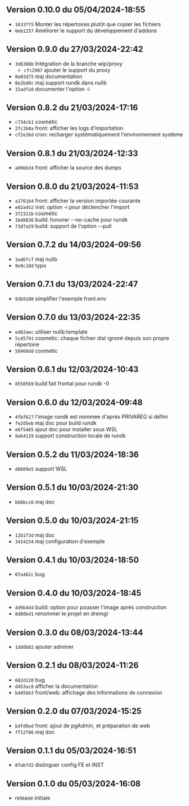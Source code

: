 ## Version 0.10.0 du 05/04/2024-18:55

* `1633ff5` Monter les répertoires plutôt que copier les fichiers
* `0eb1257` Améliorer le support du développement d'addons

## Version 0.9.0 du 27/03/2024-22:42

* `3d6308b` Intégration de la branche wip/proxy
  * `cfc2987` ajouter le support du proxy
* `0e03d75` maj documentation
* `8e2bd8c` maj support rundk dans nulib
* `32adfa9` documenter l'option -i

## Version 0.8.2 du 21/03/2024-17:16

* `c734cb1` cosmetic
* `27c3b0a` front: afficher les logs d'importation
* `cf2e26d` cron: recharger systématiquement l'environnement système

## Version 0.8.1 du 21/03/2024-12:33

* `a896b34` front: afficher la source des dumps

## Version 0.8.0 du 21/03/2024-11:53

* `a176164` front: afficher la version importée courante
* `e82a452` inst: option -i pour déclencher l'import
* `372321b` cosmetic
* `1bd8836` build: honorer --no-cache pour rundk
* `73d7a29` build: support de l'option --pull

## Version 0.7.2 du 14/03/2024-09:56

* `1ed6fcf` maj nulib
* `9e9c10d` typo

## Version 0.7.1 du 13/03/2024-22:47

* `93b9100` simplifier l'exemple front.env

## Version 0.7.0 du 13/03/2024-22:35

* `ed62aec` utiliser nulib:template
* `5cd5791` cosmetic: chaque fichier dist ignoré depuis son propre répertoire
* `50460dd` cosmetic

## Version 0.6.1 du 12/03/2024-10:43

* `8550569` build fait frontal pour rundk -0

## Version 0.6.0 du 12/03/2024-09:48

* `4fbf627` l'image rundk est nommée d'après PRIVAREG si défini
* `fe2d5eb` maj doc pour build rundk
* `e6f5465` ajout doc pour installer sous WSL
* `9ab4119` support construction locale de rundk

## Version 0.5.2 du 11/03/2024-18:36

* `d6609e5` support WSL

## Version 0.5.1 du 10/03/2024-21:30

* `b68bcc6` maj doc

## Version 0.5.0 du 10/03/2024-21:15

* `12b1f3d` maj doc
* `3424234` maj configuration d'exemple

## Version 0.4.1 du 10/03/2024-18:50

* `07a462c` bug

## Version 0.4.0 du 10/03/2024-18:45

* `4d9b4d4` build: option pour pousser l'image après construction
* `8d88bd1` renommer le projet en dremgr

## Version 0.3.0 du 08/03/2024-13:44

* `1dddb82` ajouter adminer

## Version 0.2.1 du 08/03/2024-11:26

* `682d120` bug
* `d453ac8` afficher la documentation
* `b445bb3` front/web: affichage des informations de connexion

## Version 0.2.0 du 07/03/2024-15:25

* `bdfd0ad` front: ajout de pgAdmin, et préparation de web
* `ff12f86` maj doc

## Version 0.1.1 du 05/03/2024-16:51

* `8fabfd2` distinguer config FE et INST

## Version 0.1.0 du 05/03/2024-16:08

* release initiale
